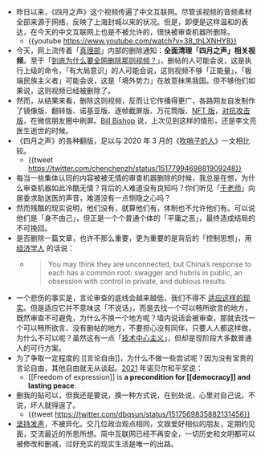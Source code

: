 - 昨日以来，《四月之声》这个视频传遍了中文互联网。尽管该视频的音频素材全部来源于网络，反映了上海封城以来的状况。但是，即便是这样温和的表达，在今天的中文互联网上也是不被允许的，很快被审查机器所删除。
	- {{youtube https://www.youtube.com/watch?v=38_thLXNHY8}}
- 今天，网上流传着「[真理部](https://chinadigitaltimes.net/chinese/680139.html)」内部的删除通知：**全面清理「四月之声」相关视频**。至于「[到底为什么要全网删除那则视频？](https://chinadigitaltimes.net/chinese/680131.html)」，删帖的人可能会说，这是执行上级的命令，「有大局意识」的人可能会说，这则视频不够「正能量」，「极端民族主义者」可能会说，这是「境外势力」在故意抹黑我国。但不够他们如果说，这则视频已经被删除了。
- 然而，从结果来看，删除这则视频，反而让它传播得更广，各路网友自发制作了镜像版、翻转版、诺基亚版、逐帧截屏版、万花筒版、[NFT 版](https://opensea.io/assets/matic/0x2953399124f0cbb46d2cbacd8a89cf0599974963/56136198913964871643882722184844982535527912094050578095144965463593537503233)，[对抗攻击版](https://twitter.com/hold_hopes/status/1517713093228306433)，在微信朋友圈中刷屏。[Bill Bishop](https://twitter.com/niubi/status/1517604467100864513) 说，上次见到这样的情形，还是李文亮医生逝世的时候。
- 《四月之声》的各种翻版，足以与 2020 年 3 月的《[吹哨子的人](https://chinadigitaltimes.net/chinese/637830.html)》一文相比较。
	- {{tweet https://twitter.com/chenchenzh/status/1517799469881909248}}
- 每当一些集体认同的内容被被无情的审查机器删除的时候，我总是在想，为什么审查机器如此冷酷无情？背后的人难道没有良知吗？你们听见「[于老师](https://mp.weixin.qq.com/s/PutiKUqOm_TJvzjXnqv30g)」向居委求助送医的声音，难道没有一点恻隐之心吗？
- 然而残酷的现实说明，他们没有，就算他们有，体制也不允许他们有。可以说他们是「身不由己」，但正是一个个普通个体的「平庸之恶」，最终造成结局的不可挽回。
- 是否删除一篇文章，也许不那么重要，更为重要的是背后的「控制思想」，用 [经济学人](https://www.economist.com/leaders/2022/04/16/what-china-gets-wrong) 的话说：
	- > You may think they are unconnected, but China’s response to each has a common root: swagger and hubris in public, an obsession with control in private, and dubious results.
- 一个悲伤的事实是，言论审查的底线会越来越低，我们不得不 [适应这样的现实](https://danwang.co/2021-letter/)。但是适应它并不意味这「不说话」，而是去找一个可以畅所欲言的地方，既然审查不可避免，为什么不换一个地方呢？墙内说话会被审查，那就去找一个可以畅所欲言、没有删帖的地方，不要担心没有同伴，只要人人都这样做，为什么不可以呢？虽然这有一点「[技术中心主义](https://twitter.com/yitianshijieipn/status/1517737146500927488)」，但却是现阶段大多数普通人的可行方案。
- 为了争取一定程度的 [[言论自由]]，为什么不做一些尝试呢？因为没有宝贵的言论自由，其他自由就无从谈起。[2021](https://www.nobelprize.org/prizes/peace/2021/press-release) 年诺贝尔和平奖说：
	- [[Freedom of expression]] is **a precondition for [[democracy]] and lasting peace**.
- 删我的贴可以，但我还是要说，换一种方式说，在别处说，心里对自己说。不说，坏人就得逞了。
	- {{tweet https://twitter.com/dbqsun/status/1517569835882131456}}
- [坚持发声](https://theinitium.com/article/20210925-note-readers-voices-6)，不被异化。交几位政治观点相同，文娱爱好相似的朋友，定期约见面，交流最近的所思所想。简中互联网已经不再安全，一切历史和文明都可以被修改和删减，过好充实的现实生活是唯一的出路。